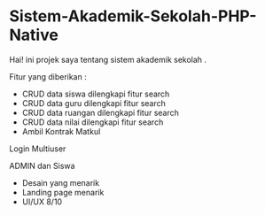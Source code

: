 # Sistem-Akademik-Sekolah-PHP-Native
Hai! ini projek saya tentang sistem akademik sekolah .

Fitur yang diberikan :

- CRUD data siswa dilengkapi fitur search
- CRUD data guru dilengkapi fitur search
- CRUD data ruangan dilengkapi fitur search
- CRUD data nilai dilengkapi fitur search
- Ambil Kontrak Matkul

Login Multiuser

ADMIN dan Siswa

- Desain yang menarik
- Landing page menarik
- UI/UX 8/10
